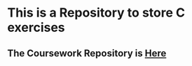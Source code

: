 # This is a Repository to store C exercises

## The Coursework Repository is [Here](https://github.com/DavidFeng-8844/C-Exercises/tree/master/DF1/Leeds-C/Coursework)
